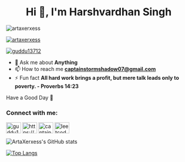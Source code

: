 <h1 align="center">Hi 👋, I'm Harshvardhan Singh</h1>

<p align="left"> <img src="https://komarev.com/ghpvc/?username=artaxerxess&label=Profile%20views&color=0e75b6&style=flat" alt="artaxerxess" /> </p>

<p align="left"> <a href="https://github.com/ryo-ma/github-profile-trophy"><img src="https://github-profile-trophy.vercel.app/?username=artaxerxess" alt="artaxerxess" /></a> </p>

<p align="left"> <a href="https://twitter.com/guddu13712" target="blank"><img src="https://img.shields.io/twitter/follow/guddu13712?logo=twitter&style=for-the-badge" alt="guddu13712" /></a> </p>

- 💬 Ask me about **Anything**
- 📫 How to reach me **captainstormshadow07@gmail.com**
- ⚡ Fun fact **All hard work brings a profit, but mere talk leads only to poverty. - Proverbs 14:23**

Have a Good Day :pray:

<h3 align="left">Connect with me:</h3>
<p align="left">
<a href="https://twitter.com/guddu13712" target="blank"><img align="center" src="https://raw.githubusercontent.com/rahuldkjain/github-profile-readme-generator/master/src/images/icons/Social/twitter.svg" alt="guddu13712" height="30" width="40" /></a>
<a href="https://linkedin.com/in/https://www.linkedin.com/in/harshvardhan-singh-6a16a021b/" target="blank"><img align="center" src="https://raw.githubusercontent.com/rahuldkjain/github-profile-readme-generator/master/src/images/icons/Social/linked-in-alt.svg" alt="https://www.linkedin.com/in/harshvardhan-singh-6a16a021b/" height="30" width="40" /></a>
<a href="https://www.hackerrank.com/captainstormsha1" target="blank"><img align="center" src="https://raw.githubusercontent.com/rahuldkjain/github-profile-readme-generator/master/src/images/icons/Social/hackerrank.svg" alt="captainstormsha1" height="30" width="40" /></a>
<a href="https://www.leetcode.com/leetcode.com/artaxerxes" target="blank"><img align="center" src="https://raw.githubusercontent.com/rahuldkjain/github-profile-readme-generator/master/src/images/icons/Social/leet-code.svg" alt="leetcode.com/artaxerxes" height="30" width="40" /></a>
</p>

![ArtaXerxess's GitHub stats](https://github-readme-stats.vercel.app/api?username=ArtaXerxess&show_icons=true&theme=tokyonight)


<!-- [![Top Langs](https://github-readme-stats.vercel.app/api/top-langs/?username=ArtaXerxess&hide_progress=true)](https://github.com/anuraghazra/github-readme-stats) -->
[![Top Langs](https://github-readme-stats.vercel.app/api/top-langs/?username=ArtaXerxess&layout=compact)](https://github.com/anuraghazra/github-readme-stats)

